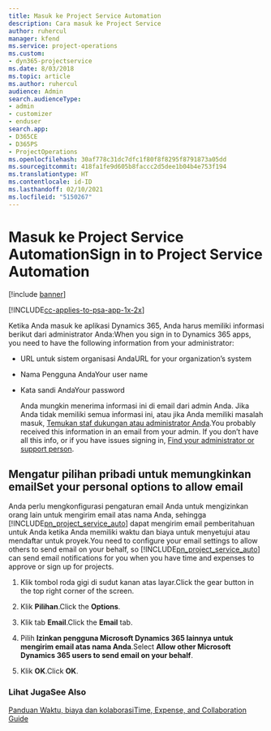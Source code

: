 ```yaml
---
title: Masuk ke Project Service Automation
description: Cara masuk ke Project Service
author: ruhercul
manager: kfend
ms.service: project-operations
ms.custom:
- dyn365-projectservice
ms.date: 8/03/2018
ms.topic: article
ms.author: ruhercul
audience: Admin
search.audienceType:
- admin
- customizer
- enduser
search.app:
- D365CE
- D365PS
- ProjectOperations
ms.openlocfilehash: 30af778c31dc7dfc1f80f8f8295f8791873a05dd
ms.sourcegitcommit: 418fa1fe9d605b8faccc2d5dee1b04b4e753f194
ms.translationtype: HT
ms.contentlocale: id-ID
ms.lasthandoff: 02/10/2021
ms.locfileid: "5150267"
---
```

# <a name="sign-in-to-project-service-automation"></a><span data-ttu-id="3c2f0-103">Masuk ke Project Service Automation</span><span class="sxs-lookup"><span data-stu-id="3c2f0-103">Sign in to Project Service Automation</span></span>

[!include [banner](../includes/psa-now-project-operations.md)]

[!INCLUDE[cc-applies-to-psa-app-1x-2x](../includes/cc-applies-to-psa-app-1x-2x.md)]

<span data-ttu-id="3c2f0-104">Ketika Anda masuk ke aplikasi Dynamics 365, Anda harus memiliki informasi berikut dari administrator Anda:</span><span class="sxs-lookup"><span data-stu-id="3c2f0-104">When you sign in to Dynamics 365 apps, you need to have the following information from your administrator:</span></span>  
  
- <span data-ttu-id="3c2f0-105">URL untuk sistem organisasi Anda</span><span class="sxs-lookup"><span data-stu-id="3c2f0-105">URL for your organization’s system</span></span>  
  
- <span data-ttu-id="3c2f0-106">Nama Pengguna Anda</span><span class="sxs-lookup"><span data-stu-id="3c2f0-106">Your user name</span></span>  
  
- <span data-ttu-id="3c2f0-107">Kata sandi Anda</span><span class="sxs-lookup"><span data-stu-id="3c2f0-107">Your password</span></span>  
  
  <span data-ttu-id="3c2f0-108">Anda mungkin menerima informasi ini di email dari admin Anda. Jika Anda tidak memiliki semua informasi ini, atau jika Anda memiliki masalah masuk, [Temukan staf dukungan atau administrator Anda](https://docs.microsoft.com/dynamics365/customerengagement/on-premises/basics/find-administrator-support).</span><span class="sxs-lookup"><span data-stu-id="3c2f0-108">You probably received this information in an email from your admin. If you don’t have all this info, or if you have issues signing in, [Find your administrator or support person](https://docs.microsoft.com/dynamics365/customerengagement/on-premises/basics/find-administrator-support).</span></span>  
  
## <a name="set-your-personal-options-to-allow-email"></a><span data-ttu-id="3c2f0-109">Mengatur pilihan pribadi untuk memungkinkan email</span><span class="sxs-lookup"><span data-stu-id="3c2f0-109">Set your personal options to allow email</span></span>  
 <span data-ttu-id="3c2f0-110">Anda perlu mengkonfigurasi pengaturan email Anda untuk mengizinkan orang lain untuk mengirim email atas nama Anda, sehingga [!INCLUDE[pn_project_service_auto](../includes/pn-project-service-auto.md)] dapat mengirim email pemberitahuan untuk Anda ketika Anda memiliki waktu dan biaya untuk menyetujui atau mendaftar untuk proyek.</span><span class="sxs-lookup"><span data-stu-id="3c2f0-110">You need to configure your email settings to allow others to send email on your behalf, so [!INCLUDE[pn_project_service_auto](../includes/pn-project-service-auto.md)] can send email notifications for you when you have time and expenses to approve or sign up for projects.</span></span>  
  
1.  <span data-ttu-id="3c2f0-111">Klik tombol roda gigi di sudut kanan atas layar.</span><span class="sxs-lookup"><span data-stu-id="3c2f0-111">Click the gear button in the top right corner of the screen.</span></span>  
  
2.  <span data-ttu-id="3c2f0-112">Klik **Pilihan**.</span><span class="sxs-lookup"><span data-stu-id="3c2f0-112">Click the **Options**.</span></span>  
  
3.  <span data-ttu-id="3c2f0-113">Klik tab **Email**.</span><span class="sxs-lookup"><span data-stu-id="3c2f0-113">Click the **Email** tab.</span></span>  
  
4.  <span data-ttu-id="3c2f0-114">Pilih **Izinkan pengguna Microsoft Dynamics 365 lainnya untuk mengirim email atas nama Anda**.</span><span class="sxs-lookup"><span data-stu-id="3c2f0-114">Select **Allow other Microsoft Dynamics 365 users to send email on your behalf**.</span></span>  
  
5.  <span data-ttu-id="3c2f0-115">Klik **OK**.</span><span class="sxs-lookup"><span data-stu-id="3c2f0-115">Click **OK**.</span></span>  
  
### <a name="see-also"></a><span data-ttu-id="3c2f0-116">Lihat Juga</span><span class="sxs-lookup"><span data-stu-id="3c2f0-116">See Also</span></span>  
 [<span data-ttu-id="3c2f0-117">Panduan Waktu, biaya dan kolaborasi</span><span class="sxs-lookup"><span data-stu-id="3c2f0-117">Time, Expense, and Collaboration Guide</span></span>](../psa/time-expense-collaboration-guide.md)
